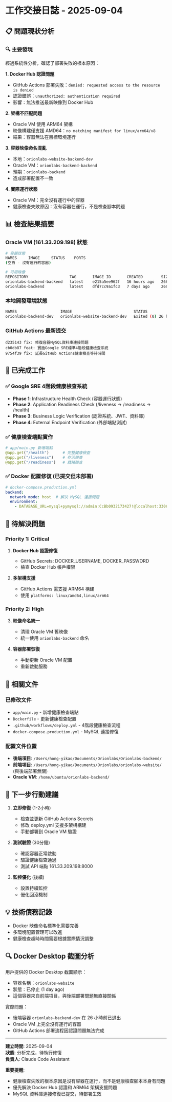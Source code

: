 # 工作交接日誌 - 2025-09-04

## 📋 問題現狀分析

### 🔍 主要發現
經過系統性分析，確認了部署失敗的根本原因：

**1. Docker Hub 認證問題**
- GitHub Actions 部署失敗：`denied: requested access to the resource is denied`
- 認證錯誤：`unauthorized: authentication required`
- 影響：無法推送最新映像到 Docker Hub

**2. 架構不匹配問題**  
- Oracle VM 使用 ARM64 架構
- 映像構建僅支援 AMD64：`no matching manifest for linux/arm64/v8`
- 結果：容器無法在目標環境運行

**3. 容器映像命名混亂**
- 本地：`orionlabs-website-backend-dev` 
- Oracle VM：`orionlabs-backend-backend`
- 預期：`orionlabs-backend`
- 造成部署配置不一致

**4. 實際運行狀態**
- Oracle VM：完全沒有運行中的容器
- 健康檢查失敗原因：沒有容器在運行，不是檢查腳本問題

## 📊 檢查結果摘要

### Oracle VM (161.33.209.198) 狀態
```bash
# 容器狀態
NAMES     IMAGE     STATUS    PORTS
(空白 - 沒有運行的容器)

# 可用映像
REPOSITORY                  TAG       IMAGE ID       CREATED        SIZE
orionlabs-backend-backend   latest    e215a5ee962f   16 hours ago   266MB
orionlabs-backend           latest    dfd7cc9a1fc3   7 days ago     266MB
```

### 本地開發環境狀態
```bash
NAMES                   IMAGE                           STATUS                    PORTS
orionlabs-backend-dev   orionlabs-website-backend-dev   Exited (0) 26 hours ago
```

### GitHub Actions 最新提交
```
d235143 fix: 修復容器MySQL資料庫連接問題
cb0db87 feat: 實施Google SRE標準4階段健康檢查系統  
9754f39 fix: 延長GitHub Actions健康檢查等待時間
```

## 🎯 已完成工作

### ✅ Google SRE 4階段健康檢查系統
- **Phase 1**: Infrastructure Health Check (容器運行狀態)
- **Phase 2**: Application Readiness Check (/liveness → /readiness → /health)  
- **Phase 3**: Business Logic Verification (認證系統、JWT、資料庫)
- **Phase 4**: External Endpoint Verification (外部端點測試)

### ✅ 健康檢查端點實作
```python
# app/main.py 新增端點
@app.get("/health")      # 完整健康檢查
@app.get("/liveness")    # 存活檢查  
@app.get("/readiness")   # 就緒檢查
```

### ✅ Docker 配置修復 (已提交但未部署)
```yaml
# docker-compose.production.yml
backend:
  network_mode: host  # 解決 MySQL 連接問題
  environment:
    - DATABASE_URL=mysql+pymysql://admin:CcBb0932173427!@localhost:3306/orionlabs
```

## 🚨 待解決問題

### Priority 1: Critical
1. **Docker Hub 認證修復**
   - GitHub Secrets: DOCKER_USERNAME, DOCKER_PASSWORD
   - 檢查 Docker Hub 帳戶權限

2. **多架構支援**  
   - GitHub Actions 需支援 ARM64 構建
   - 使用 `platforms: linux/amd64,linux/arm64`

### Priority 2: High
3. **映像命名統一**
   - 清理 Oracle VM 舊映像
   - 統一使用 `orionlabs-backend` 命名

4. **容器部署恢復**
   - 手動更新 Oracle VM 配置
   - 重新啟動服務

## 📂 相關文件

### 已修改文件
- `app/main.py` - 新增健康檢查端點
- `Dockerfile` - 更新健康檢查配置  
- `.github/workflows/deploy.yml` - 4階段健康檢查流程
- `docker-compose.production.yml` - MySQL 連接修復

### 配置文件位置
- **後端項目**: `/Users/hong-yikao/Documents/Orionlabs/Orionlabs-backend/`
- **前端項目**: `/Users/hong-yikao/Documents/Orionlabs/orionlabs-website/` (與後端部署無關)
- **Oracle VM**: `/home/ubuntu/orionlabs-backend/`

## 🔄 下一步行動建議

1. **立即修復** (1-2小時)
   - 檢查並更新 GitHub Actions Secrets  
   - 修改 deploy.yml 支援多架構構建
   - 手動部署到 Oracle VM 驗證

2. **測試驗證** (30分鐘)
   - 確認容器正常啟動
   - 驗證健康檢查通過
   - 測試 API 端點 161.33.209.198:8000

3. **監控優化** (後續)
   - 設置持續監控
   - 優化回滾機制

## 💡 技術債務記錄
- Docker 映像命名標準化需要完善
- 多環境配置管理可以改進  
- 健康檢查超時時間需要根據實際情況調整

## 🔍 Docker Desktop 截圖分析
用戶提供的 Docker Desktop 截圖顯示：
- 容器名稱：`orionlabs-website`
- 狀態：已停止 (1 day ago)
- 這個容器來自前端項目，與後端部署問題無直接關係

實際問題：
- 後端容器 `orionlabs-backend-dev` 在 26 小時前已退出
- Oracle VM 上完全沒有運行的容器
- GitHub Actions 部署流程因認證問題無法完成

---
**建立時間**: 2025-09-04  
**狀態**: 分析完成，待執行修復  
**負責人**: Claude Code Assistant

**重要提醒**: 
- 健康檢查失敗的根本原因是沒有容器在運行，而不是健康檢查腳本本身有問題
- 優先解決 Docker Hub 認證和 ARM64 架構支援問題
- MySQL 資料庫連接修復已提交，待部署生效